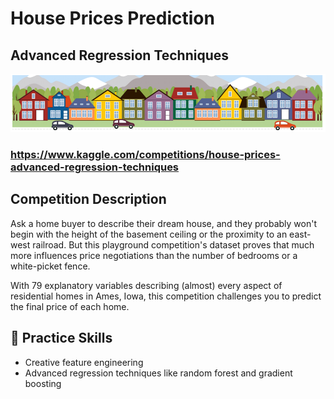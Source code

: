# House Prices Prediction
## Advanced Regression Techniques
![Screenshot](1.png)
### https://www.kaggle.com/competitions/house-prices-advanced-regression-techniques
## Competition Description

Ask a home buyer to describe their dream house, and they probably won't begin with the height of the basement ceiling or the proximity to an east-west railroad. But this playground competition's dataset proves that much more influences price negotiations than the number of bedrooms or a white-picket fence.

With 79 explanatory variables describing (almost) every aspect of residential homes in Ames, Iowa, this competition challenges you to predict the final price of each home.

## 📌 Practice Skills
- Creative feature engineering 
- Advanced regression techniques like random forest and gradient boosting
